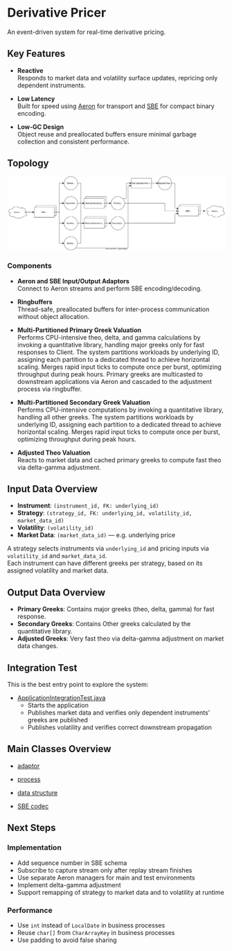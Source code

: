 # Derivative Pricer 

An event-driven system for real-time derivative pricing.

## Key Features

- **Reactive**  
  Responds to market data and volatility surface updates, repricing only dependent instruments.

- **Low Latency**  
  Built for speed using [Aeron](https://github.com/real-logic/aeron) for transport and [SBE](https://github.com/real-logic/simple-binary-encoding) for compact binary encoding.

- **Low-GC Design**  
  Object reuse and preallocated buffers ensure minimal garbage collection and consistent performance.

## Topology

![Component Diagram](https://github.com/Andyckp/common/blob/master/derivativepricer/derivativepricer.drawio.svg)

### Components

- **Aeron and SBE Input/Output Adaptors**  
  Connect to Aeron streams and perform SBE encoding/decoding.

- **Ringbuffers**  
  Thread-safe, preallocated buffers for inter-process communication without object allocation.

- **Multi-Partitioned Primary Greek Valuation**  
  Performs CPU-intensive theo, delta, and gamma calculations by invoking a quantitative library, handling major greeks only for fast responses to Client. The system partitions workloads by underlying ID, assigning each partition to a dedicated thread to achieve horizontal scaling. Merges rapid input ticks to compute once per burst, optimizing throughput during peak hours. Primary greeks are multicasted to downstream applications via Aeron and cascaded to the adjustment process via ringbuffer.

- **Multi-Partitioned Secondary Greek Valuation**  
  Performs CPU-intensive computations by invoking a quantitative library, handling all other greeks. The system partitions workloads by underlying ID, assigning each partition to a dedicated thread to achieve horizontal scaling. Merges rapid input ticks to compute once per burst, optimizing throughput during peak hours.

- **Adjusted Theo Valuation**  
  Reacts to market data and cached primary greeks to compute fast theo via delta-gamma adjustment.

## Input Data Overview

- **Instrument**: `(instrument_id, FK: underlying_id)`
- **Strategy**: `(strategy_id, FK: underlying_id, volatility_id, market_data_id)`
- **Volatility**: `(volatility_id)`
- **Market Data**: `(market_data_id)` — e.g. underlying price

A strategy selects instruments via `underlying_id` and pricing inputs via `volatility_id` and `market_data_id`.  
Each instrument can have different greeks per strategy, based on its assigned volatility and market data.

## Output Data Overview

- **Primary Greeks**: Contains major greeks (theo, delta, gamma) for fast response.
- **Secondary Greeks**: Contains Other greeks calculated by the quantitative library.
- **Adjusted Greeks**: Very fast theo via delta-gamma adjustment on market data changes.

## Integration Test

This is the best entry point to explore the system:

- [ApplicationIntegrationTest.java](https://github.com/Andyckp/common/blob/master/derivativepricer/src/test/java/com/ac/derivativepricer/ApplicationIntegrationTest.java)  
  - Starts the application  
  - Publishes market data and verifies only dependent instruments' greeks are published  
  - Publishes volatility and verifies correct downstream propagation

## Main Classes Overview
- [adaptor](https://github.com/Andyckp/common/tree/master/derivativepricer/src/main/java/com/ac/derivativepricer/adaptor)

- [process](https://github.com/Andyckp/common/tree/master/derivativepricer/src/main/java/com/ac/derivativepricer/business)

- [data structure](https://github.com/Andyckp/common/tree/master/derivativepricer/src/main/java/com/ac/derivativepricer/data)
- [SBE codec](https://github.com/Andyckp/common/tree/master/derivativepricer/src/main/java/com/ac/derivativepricer/codec)

## Next Steps

### Implementation

- Add sequence number in SBE schema  
- Subscribe to capture stream only after replay stream finishes  
- Use separate Aeron managers for main and test environments  
- Implement delta-gamma adjustment  
- Support remapping of strategy to market data and to volatility at runtime

### Performance

- Use `int` instead of `LocalDate` in business processes 
- Reuse `char[]` from `CharArrayKey` in business processes
- Use padding to avoid false sharing  
